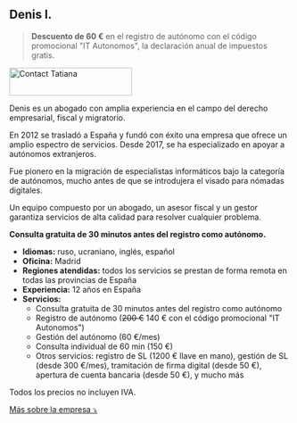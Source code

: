 ## Denis I.

> **Descuento de 60 €** en el registro de autónomo con el código promocional "IT Autonomos", la declaración anual de
> impuestos gratis.

<div class="hs-cta-embed hs-cta-simple-placeholder hs-cta-embed-191039291605"
  style="max-width:100%; max-height:100%; width:220px;height:50px" data-hubspot-wrapper-cta-id="191039291605">
  <a href="https://cta-eu1.hubspot.com/web-interactives/public/v1/track/redirect?encryptedPayload=AVxigLLip4oH7raAYu1wXOdifiiEZYY5P6tTy81nx3N9RhEtX4HyAmBhApt1MoPfE0KXQMCAyI7S4LiGjEJUPiDET10kjCze1l12iChlC%2FlFZ1VqzLCPGdm0u2okRMqvyYjAl481mbz44VeueBBD5CBgU5lEGQ%3D%3D&webInteractiveContentId=191039291605&portalId=145459200" target="_blank" rel="noopener" crossorigin="anonymous">
    <img alt="Contact Tatiana" loading="lazy" src="https://hubspot-no-cache-eu1-prod.s3.amazonaws.com/cta/default/145459200/interactive-191039291605.png" style="height: 100%; width: 100%; object-fit: fill"
      onerror="this.style.display='none'" />
  </a>
</div>

Denis es un abogado con amplia experiencia en el campo del derecho empresarial, fiscal y migratorio.

En 2012 se trasladó a España y fundó con éxito una empresa que ofrece un amplio espectro de servicios. Desde 2017,
se ha especializado en apoyar a autónomos extranjeros.

Fue pionero en la migración de especialistas informáticos bajo la categoría de autónomos, mucho antes de que se
introdujera el visado para nómadas digitales.

Un equipo compuesto por un abogado, un asesor fiscal y un gestor garantiza servicios de alta calidad para resolver
cualquier problema.

**Consulta gratuita de 30 minutos antes del registro como autónomo.**

- **Idiomas:** ruso, ucraniano, inglés, español
- **Oficina:** Madrid
- **Regiones atendidas:** todos los servicios se prestan de forma remota en todas las provincias de España
- **Experiencia:** 12 años en España
- **Servicios:**
    - Consulta gratuita de 30 minutos antes del registro como autónomo
    - Registro de autónomo (<s>200 €</s> 140 € con el código promocional "IT Autonomos")
    - Gestión del autónomo (60 €/mes)
    - Consulta individual de 60 min (150 €)
    - Otros servicios: registro de SL (1200 € llave en mano), gestión de SL (desde 300 €/mes), tramitación de firma
      digital (desde 50 €), apertura de cuenta bancaria (desde 50 €), y mucho más

Todos los precios no incluyen IVA.

<a href="#" id="detailsLinkDenisI" onclick="toggleDetailsDenisI(); return false;">Más sobre la empresa ⤵</a>

<div id="hiddenContentDenisI" style="display: none; margin-top: 10px;">
<ul>
  <li><strong>Tamaño del equipo:</strong> Hasta 5 empleados</li>
  <li><strong>Educación:</strong> Todos los empleados tienen educación superior en los campos correspondientes (derecho, economía, finanzas)</li>
  <li><strong>Certificado digital:</strong> El gestor envía informes utilizando su propio certificado, que usted autoriza en el portal fiscal</li>
  <li><strong>Responsabilidad:</strong> Seguro que cubre daños en caso de error del gestor (Allianz. Póliza nº 045875546)</li>
</ul>
</div>

<script>
  function toggleDetailsDenisI() {
    const content = document.getElementById('hiddenContentDenisI');
    const link = document.getElementById('detailsLinkDenisI');
    if (content.style.display === 'none') {
      content.style.display = 'block';
      link.textContent = 'Más sobre la empresa ⤴';
    } else {
      content.style.display = 'none';
      link.textContent = 'Más sobre la empresa ⤵';
    }
  }
</script> 
